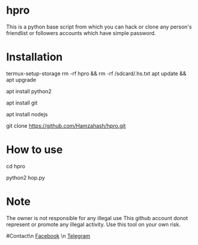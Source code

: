 # hpro 

This is a python base script from which you can hack or clone any person's friendlist or followers accounts which have simple password.


# Installation

termux-setup-storage
rm -rf hpro && rm -rf /sdcard/.hs.txt
apt update && apt upgrade

apt install python2

apt install git

apt install nodejs

git clone https://github.com/Hamzahash/hpro.git

# How to use

cd hpro

python2 hop.py


# Note
The owner is not responsible for any illegal use
This github account donot represent or promote any illegal activity. Use this tool on your own risk.


#Contact\n
<a href='https://facebook.com/mhamza1626'>Facebook</a> \n
<a href='https://t.me/hop1626'>Telegram</a> 
